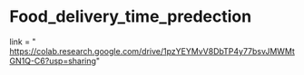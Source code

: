 # Food_delivery_time_predection

link = " https://colab.research.google.com/drive/1pzYEYMvV8DbTP4y77bsvJMWMtGN1Q-C6?usp=sharing"
